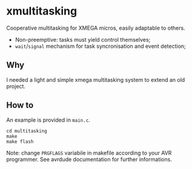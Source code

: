 # xmultitasking
Cooperative multitasking for XMEGA micros, easily adaptable to others.

- Non-preemptive: tasks must yield control themselves;
- `wait`/`signal` mechanism for task syncronisation and event detection;

## Why
I needed a light and simple xmega multitasking system to extend an old project.

## How to

An example is provided in `main.c`.

    cd multitasking
    make
    make flash

Note: change `PRGFLAGS` variabile in makefile according to your AVR programmer.
See avrdude documentation for further informations.